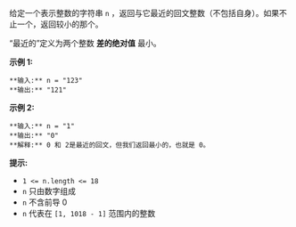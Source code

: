 给定一个表示整数的字符串 `n` ，返回与它最近的回文整数（不包括自身）。如果不止一个，返回较小的那个。

“最近的”定义为两个整数 **差的绝对值** 最小。



**示例 1:**

    
    
    **输入:** n = "123"
    **输出:** "121"
    

**示例 2:**

    
    
    **输入:** n = "1"
    **输出:** "0"
    **解释:** 0 和 2是最近的回文，但我们返回最小的，也就是 0。
    



**提示:**

  * `1 <= n.length <= 18`
  * `n` 只由数字组成
  * `n` 不含前导 0
  * `n` 代表在 `[1, 1018 - 1]` 范围内的整数

